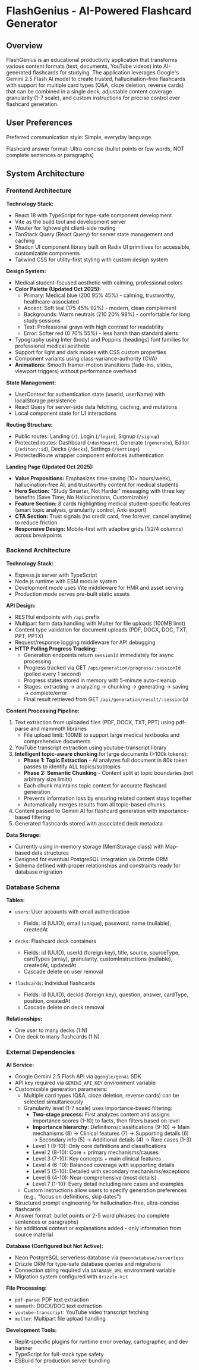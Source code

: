 # FlashGenius - AI-Powered Flashcard Generator

## Overview

FlashGenius is an educational productivity application that transforms various content formats (text, documents, YouTube videos) into AI-generated flashcards for studying. The application leverages Google's Gemini 2.5 Flash AI model to create trusted, hallucination-free flashcards with support for multiple card types (Q&A, cloze deletion, reverse cards) that can be combined in a single deck, adjustable content coverage granularity (1-7 scale), and custom instructions for precise control over flashcard generation.

## User Preferences

Preferred communication style: Simple, everyday language.

Flashcard answer format: Ultra-concise (bullet points or few words, NOT complete sentences or paragraphs)

## System Architecture

### Frontend Architecture

**Technology Stack:**
- React 18 with TypeScript for type-safe component development
- Vite as the build tool and development server
- Wouter for lightweight client-side routing
- TanStack Query (React Query) for server state management and caching
- Shadcn UI component library built on Radix UI primitives for accessible, customizable components
- Tailwind CSS for utility-first styling with custom design system

**Design System:**
- Medical student-focused aesthetic with calming, professional colors
- **Color Palette (Updated Oct 2025):**
  - Primary: Medical blue (200 95% 45%) - calming, trustworthy, healthcare-associated
  - Accent: Soft teal (175 45% 92%) - modern, clean complement
  - Backgrounds: Warm neutrals (210 20% 98%) - comfortable for long study sessions
  - Text: Professional grays with high contrast for readability
  - Error: Softer red (0 70% 55%) - less harsh than standard alerts
- Typography using Inter (body) and Poppins (headings) font families for professional medical aesthetic
- Support for light and dark modes with CSS custom properties
- Component variants using class-variance-authority (CVA)
- **Animations:** Smooth framer-motion transitions (fade-ins, slides, viewport triggers) without performance overhead

**State Management:**
- UserContext for authentication state (userId, userName) with localStorage persistence
- React Query for server-side data fetching, caching, and mutations
- Local component state for UI interactions

**Routing Structure:**
- Public routes: Landing (`/`), Login (`/login`), Signup (`/signup`)
- Protected routes: Dashboard (`/dashboard`), Generate (`/generate`), Editor (`/editor/:id`), Decks (`/decks`), Settings (`/settings`)
- ProtectedRoute wrapper component enforces authentication

**Landing Page (Updated Oct 2025):**
- **Value Propositions:** Emphasizes time-saving (10+ hours/week), hallucination-free AI, and trustworthy content for medical students
- **Hero Section:** "Study Smarter, Not Harder" messaging with three key benefits (Save Time, No Hallucinations, Customizable)
- **Feature Section:** 8 cards highlighting medical student-specific features (smart topic analysis, granularity control, Anki export)
- **CTA Section:** Trust signals (no credit card, free forever, cancel anytime) to reduce friction
- **Responsive Design:** Mobile-first with adaptive grids (1/2/4 columns) across breakpoints

### Backend Architecture

**Technology Stack:**
- Express.js server with TypeScript
- Node.js runtime with ESM module system
- Development mode uses Vite middleware for HMR and asset serving
- Production mode serves pre-built static assets

**API Design:**
- RESTful endpoints with `/api` prefix
- Multipart form data handling with Multer for file uploads (100MB limit)
- Content type validation for document uploads (PDF, DOCX, DOC, TXT, PPT, PPTX)
- Request/response logging middleware for API debugging
- **HTTP Polling Progress Tracking:**
  - Generation endpoints return `sessionId` immediately for async processing
  - Progress tracked via GET `/api/generation/progress/:sessionId` (polled every 1 second)
  - Progress states stored in memory with 5-minute auto-cleanup
  - Stages: extracting → analyzing → chunking → generating → saving → complete/error
  - Final result retrieved from GET `/api/generation/result/:sessionId`

**Content Processing Pipeline:**
1. Text extraction from uploaded files (PDF, DOCX, TXT, PPT) using pdf-parse and mammoth libraries
   - File upload limit: 100MB to support large medical textbooks and comprehensive documents
2. YouTube transcript extraction using youtube-transcript library
3. **Intelligent topic-aware chunking** for large documents (>100k tokens):
   - **Phase 1: Topic Extraction** - AI analyzes full document in 80k token passes to identify ALL topics/subtopics
   - **Phase 2: Semantic Chunking** - Content split at topic boundaries (not arbitrary size limits)
   - Each chunk maintains topic context for accurate flashcard generation
   - Prevents information loss by ensuring related content stays together
   - Automatically merges results from all topic-based chunks
4. Content passed to Gemini AI for flashcard generation with importance-based filtering
5. Generated flashcards stored with associated deck metadata

**Data Storage:**
- Currently using in-memory storage (MemStorage class) with Map-based data structures
- Designed for eventual PostgreSQL integration via Drizzle ORM
- Schema defined with proper relationships and constraints ready for database migration

### Database Schema

**Tables:**
- `users`: User accounts with email authentication
  - Fields: id (UUID), email (unique), password, name (nullable), createdAt
  
- `decks`: Flashcard deck containers
  - Fields: id (UUID), userId (foreign key), title, source, sourceType, cardTypes (array), granularity, customInstructions (nullable), createdAt, updatedAt
  - Cascade delete on user removal
  
- `flashcards`: Individual flashcards
  - Fields: id (UUID), deckId (foreign key), question, answer, cardType, position, createdAt
  - Cascade delete on deck removal

**Relationships:**
- One user to many decks (1:N)
- One deck to many flashcards (1:N)

### External Dependencies

**AI Service:**
- Google Gemini 2.5 Flash API via `@google/genai` SDK
- API key required via `GEMINI_API_KEY` environment variable
- Customizable generation parameters:
  - Multiple card types (Q&A, cloze deletion, reverse cards) can be selected simultaneously
  - Granularity level (1-7 scale) uses importance-based filtering:
    * **Two-stage process:** First analyzes content and assigns importance scores (1-10) to facts, then filters based on level
    * **Importance hierarchy:** Definitions/classifications (9-10) → Main mechanisms (8) → Clinical features (7) → Supporting details (6) → Secondary info (5) → Additional details (4) → Rare cases (1-3)
    * Level 1 (9-10): Only core definitions and classifications
    * Level 2 (8-10): Core + primary mechanisms/causes
    * Level 3 (7-10): Key concepts + main clinical features
    * Level 4 (6-10): Balanced coverage with supporting details
    * Level 5 (5-10): Detailed with secondary mechanisms/exceptions
    * Level 6 (4-10): Near-comprehensive (most details)
    * Level 7 (1-10): Every detail including rare cases and examples
  - Custom instructions allow users to specify generation preferences (e.g., "focus on definitions, skip dates")
- Structured prompt engineering for hallucination-free, ultra-concise flashcards
- Answer format: bullet points or 2-5 word phrases (no complete sentences or paragraphs)
- No additional context or explanations added - only information from source material

**Database (Configured but Not Active):**
- Neon PostgreSQL serverless database via `@neondatabase/serverless`
- Drizzle ORM for type-safe database queries and migrations
- Connection string required via `DATABASE_URL` environment variable
- Migration system configured with `drizzle-kit`

**File Processing:**
- `pdf-parse`: PDF text extraction
- `mammoth`: DOCX/DOC text extraction
- `youtube-transcript`: YouTube video transcript fetching
- `multer`: Multipart file upload handling

**Development Tools:**
- Replit-specific plugins for runtime error overlay, cartographer, and dev banner
- TypeScript for full-stack type safety
- ESBuild for production server bundling